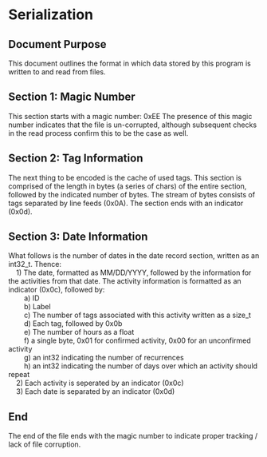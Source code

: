 # Serialization
## Document Purpose
This document outlines the format in which data stored by this program is written to and read from files.

## Section 1: Magic Number
This section starts with a magic number: 0xEE
The presence of this magic number indicates that the file is un-corrupted, although subsequent checks in the read process confirm this to be the case as well.

## Section 2: Tag Information
The next thing to be encoded is the cache of used tags.
This section is comprised of the length in bytes (a series of chars) of the entire section, followed by the indicated number of bytes.  The stream of bytes consists of tags separated by line feeds (0x0A).  The section ends with an indicator (0x0d).

## Section 3: Date Information
What follows is the number of dates in the date record section, written as an int32_t.  Thence:<br>
&nbsp;&nbsp;&nbsp;&nbsp;1) The date, formatted as MM/DD/YYYY, followed by the information for the activities from that date.  The activity information is formatted as an indicator (0x0c), followed by:<br>
&nbsp;&nbsp;&nbsp;&nbsp;&nbsp;&nbsp;&nbsp;&nbsp;a) ID<br>
&nbsp;&nbsp;&nbsp;&nbsp;&nbsp;&nbsp;&nbsp;&nbsp;b) Label<br>
&nbsp;&nbsp;&nbsp;&nbsp;&nbsp;&nbsp;&nbsp;&nbsp;c) The number of tags associated with this activity written as a size_t<br>
&nbsp;&nbsp;&nbsp;&nbsp;&nbsp;&nbsp;&nbsp;&nbsp;d) Each tag, followed by 0x0b<br>
&nbsp;&nbsp;&nbsp;&nbsp;&nbsp;&nbsp;&nbsp;&nbsp;e) The number of hours as a float<br>
&nbsp;&nbsp;&nbsp;&nbsp;&nbsp;&nbsp;&nbsp;&nbsp;f) a single byte, 0x01 for confirmed activity, 0x00 for an unconfirmed activity<br>
&nbsp;&nbsp;&nbsp;&nbsp;&nbsp;&nbsp;&nbsp;&nbsp;g) an int32 indicating the number of recurrences<br>
&nbsp;&nbsp;&nbsp;&nbsp;&nbsp;&nbsp;&nbsp;&nbsp;h) an int32 indicating the number of days over which an activity should repeat<br>
&nbsp;&nbsp;&nbsp;&nbsp;2) Each activity is seperated by an indicator (0x0c)<br>
&nbsp;&nbsp;&nbsp;&nbsp;3) Each date is separated by an indicator (0x0d)<br>

## End
The end of the file ends with the magic number to indicate proper tracking / lack of file corruption.